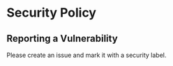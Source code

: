 # Security Policy

## Reporting a Vulnerability

Please create an issue and mark it with a security label.
